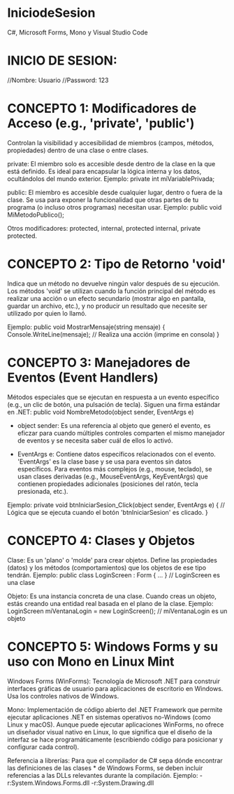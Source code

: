 # IniciodeSesion
C#, Microsoft Forms, Mono y Visual Studio Code


# INICIO DE SESION: 
//Nombre: Usuario 
//Password: 123

# CONCEPTO 1: Modificadores de Acceso (e.g., 'private', 'public')
Controlan la visibilidad y accesibilidad de miembros (campos, métodos, propiedades) dentro de una clase o entre clases.
 
private: El miembro solo es accesible desde dentro de la clase en la que está definido. Es ideal para encapsular la lógica interna y los datos, ocultándolos 
del mundo exterior. Ejemplo: private int miVariablePrivada;
 
public: El miembro es accesible desde cualquier lugar, dentro o fuera de la clase. Se usa para exponer la funcionalidad que otras partes de tu programa (o 
incluso otros programas) necesitan usar. Ejemplo: public void MiMetodoPublico();
 
Otros modificadores: protected, internal, protected internal, private protected.

# CONCEPTO 2: Tipo de Retorno 'void'
Indica que un método no devuelve ningún valor después de su ejecución. Los métodos 'void' se utilizan cuando la función principal del método es realizar una 
acción o un efecto secundario (mostrar algo en pantalla, guardar un archivo, etc.),  y no producir un resultado que necesite ser utilizado por quien lo llamó.

Ejemplo:
public void MostrarMensaje(string mensaje)
{
Console.WriteLine(mensaje); // Realiza una acción (imprime en consola)
}

# CONCEPTO 3: Manejadores de Eventos (Event Handlers)
Métodos especiales que se ejecutan en respuesta a un evento específico (e.g., un clic de botón, una pulsación de tecla). Siguen una firma estándar en .NET:
public void NombreMetodo(object sender, EventArgs e)

- object sender: Es una referencia al objeto que generó el evento, es eficzar para cuando múltiples controles comparten el mismo manejador de eventos y se 
necesita saber cuál de ellos lo activó.

- EventArgs e: Contiene datos específicos relacionados con el evento. 'EventArgs' es la clase base y se usa para eventos sin datos específicos. Para eventos 
más complejos (e.g., mouse, teclado), se usan clases derivadas (e.g., MouseEventArgs, KeyEventArgs) que contienen propiedades adicionales (posiciones del ratón, 
tecla presionada, etc.).
 
Ejemplo:
private void btnIniciarSesion_Click(object sender, EventArgs e)
 {
// Lógica que se ejecuta cuando el botón 'btnIniciarSesion' es clicado.
 }


# CONCEPTO 4: Clases y Objetos
Clase: Es un 'plano' o 'molde' para crear objetos. Define las propiedades (datos) y los métodos (comportamientos) que los objetos de ese tipo tendrán.
Ejemplo: public class LoginScreen : Form { ... } // LoginScreen es una clase
 
Objeto: Es una instancia concreta de una clase. Cuando creas un objeto, estás creando una entidad real basada en el plano de la clase.
Ejemplo: LoginScreen miVentanaLogin = new LoginScreen(); // miVentanaLogin es un objeto


# CONCEPTO 5: Windows Forms y su uso con Mono en Linux Mint
 Windows Forms (WinForms): Tecnología de Microsoft .NET para construir interfaces gráficas de usuario para aplicaciones de escritorio en Windows. Usa 
 los controles nativos de Windows.
 
 Mono: Implementación de código abierto del .NET Framework que permite ejecutar aplicaciones .NET en sistemas operativos no-Windows (como Linux y macOS). 
 Aunque puede ejecutar aplicaciones WinForms, no ofrece un diseñador visual nativo en Linux, lo que significa que el diseño de la interfaz se hace 
 programáticamente (escribiendo código para posicionar y configurar cada control).
 
Referencia a librerías: Para que el compilador de C# sepa dónde encontrar las definiciones de las clases  * de Windows Forms, se deben incluir referencias 
a las DLLs relevantes durante la compilación. Ejemplo: -r:System.Windows.Forms.dll -r:System.Drawing.dll
